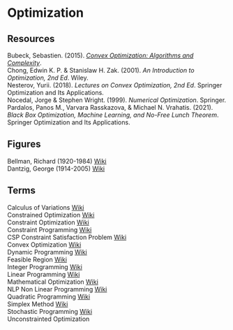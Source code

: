 # Optimization

## Resources

Bubeck, Sebastien. (2015). [_Convex Optimization: Algorithms and Complexity_](https://arxiv.org/abs/1405.4980).<br>
Chong, Edwin K. P. & Stanislaw H. Zak. (2001). _An Introduction to Optimization, 2nd Ed_. Wiley.<br>
Nesterov, Yurii. (2018). _Lectures on Convex Optimization, 2nd Ed_. Springer Optimization and Its Applications.<br>
Nocedal, Jorge & Stephen Wright. (1999). _Numerical Optimization_. Springer.<br>
Pardalos, Panos M., Varvara Rasskazova, & Michael N. Vrahatis. (2021). _Black Box Optimization, Machine Learning, and No-Free Lunch Theorem_. Springer Optimization and Its Applications.<br>

## Figures

Bellman, Richard (1920-1984) [Wiki](https://en.wikipedia.org/wiki/Richard_E._Bellman)<br>
Dantzig, George (1914-2005) [Wiki](https://en.wikipedia.org/wiki/George_Dantzig)<br>

## Terms

Calculus of Variations [Wiki](https://en.wikipedia.org/wiki/Calculus_of_variations)<br>
Constrained Optimization [Wiki](https://en.wikipedia.org/wiki/Constrained_optimization)<br>
Constraint Optimization [Wiki](https://en.wikipedia.org/wiki/Constrained_optimization)<br>
Constraint Programming [Wiki](https://en.wikipedia.org/wiki/Constraint_programming)<br>
CSP Constraint Satisfaction Problem [Wiki](https://en.wikipedia.org/wiki/Constraint_satisfaction_problem)<br>
Convex Optimization [Wiki](https://en.wikipedia.org/wiki/Convex_optimization)<br>
Dynamic Programming [Wiki](https://en.wikipedia.org/wiki/Dynamic_programming)<br>
Feasible Region [Wiki](https://en.wikipedia.org/wiki/Feasible_region#Candidate_solution)<br>
Integer Programming [Wiki](https://en.wikipedia.org/wiki/Integer_programming)<br>
Linear Programming [Wiki](https://en.wikipedia.org/wiki/Linear_programming)<br>
Mathematical Optimization [Wiki](https://en.wikipedia.org/wiki/Mathematical_optimization)<br>
NLP Non Linear Programming [Wiki](https://en.wikipedia.org/wiki/Nonlinear_programming)<br>
Quadratic Programming [Wiki](https://en.wikipedia.org/wiki/Quadratic_programming)<br>
Simplex Method [Wiki](https://en.wikipedia.org/wiki/Simplex_algorithm)<br>
Stochastic Programming [Wiki](https://en.wikipedia.org/wiki/Stochastic_programming)<br>
Unconstrainted Optimization<br>
